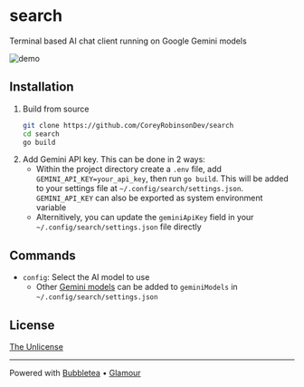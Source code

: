 # search
Terminal based AI chat client running on Google Gemini models
<br>

![demo](https://vhs.charm.sh/vhs-4nLDenhbKScUPvy58sEDWt.gif)

## Installation
1. Build from source
    ```bash
    git clone https://github.com/CoreyRobinsonDev/search
    cd search
    go build
    ```
1. Add Gemini API key. This can be done in 2 ways:
    - Within the project directory create a `.env` file, add `GEMINI_API_KEY=your_api_key`, then run `go build`. This will be added to your settings file at `~/.config/search/settings.json`. `GEMINI_API_KEY` can also be exported as system environment variable
    - Alternitively, you can update the `geminiApiKey` field in your `~/.config/search/settings.json` file directly

## Commands
- `config`: Select the AI model to use
    - Other [Gemini models](https://ai.google.dev/gemini-api/docs/models) can be added to `geminiModels` in `~/.config/search/settings.json`

## License
[The Unlicense](./LICENSE)

---
Powered with [Bubbletea](https://github.com/charmbracelet/bubbletea) • [Glamour](https://github.com/charmbracelet/glamour)
